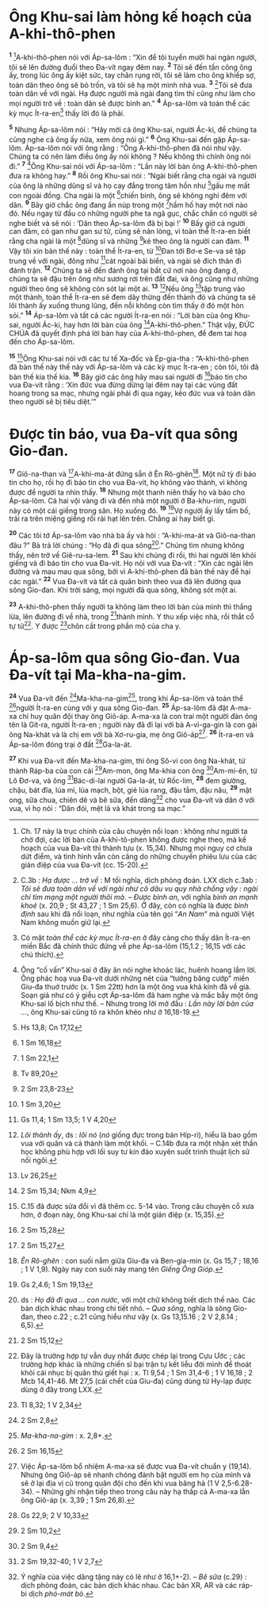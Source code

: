 # Ông Khu-sai làm hỏng kế hoạch của A-khi-thô-phen
<sup><b>1</b></sup> [^1]A-khi-thô-phen nói với Áp-sa-lôm : “Xin để tôi tuyển mười hai ngàn người, tôi sẽ lên đường đuổi theo Đa-vít ngay đêm nay. <sup><b>2</b></sup> Tôi sẽ đến tấn công ông ấy, trong lúc ông ấy kiệt sức, tay chân rụng rời, tôi sẽ làm cho ông khiếp sợ, toàn dân theo ông sẽ bỏ trốn, và tôi sẽ hạ một mình nhà vua. <sup><b>3</b></sup> [^2]Tôi sẽ đưa toàn dân về với ngài. Hạ được người mà ngài đang tìm thì cũng như làm cho mọi người trở về : toàn dân sẽ được bình an.” <sup><b>4</b></sup> Áp-sa-lôm và toàn thể các kỳ mục Ít-ra-en[^3] thấy lời đó là phải.

<sup><b>5</b></sup> Nhưng Áp-sa-lôm nói : “Hãy mời cả ông Khu-sai, người Ác-ki, để chúng ta cũng nghe cả ông ấy nữa, xem ông nói gì.” <sup><b>6</b></sup> Ông Khu-sai đến gặp Áp-sa-lôm. Áp-sa-lôm nói với ông rằng : “Ông A-khi-thô-phen đã nói như vậy. Chúng ta có nên làm điều ông ấy nói không ? Nếu không thì chính ông nói đi.” <sup><b>7</b></sup> [^4]Ông Khu-sai nói với Áp-sa-lôm : “Lần này lời bàn ông A-khi-thô-phen đưa ra không hay.” <sup><b>8</b></sup> Rồi ông Khu-sai nói : “Ngài biết rằng cha ngài và người của ông là những dũng sĩ và họ cay đắng trong tâm hồn như [^1*]gấu mẹ mất con ngoài đồng. Cha ngài là một [^2*]chiến binh, ông sẽ không nghỉ đêm với dân. <sup><b>9</b></sup> Bây giờ chắc ông đang ẩn núp trong một [^3*]hầm hố hay một nơi nào đó. Nếu ngay từ đầu có những người phe ta ngã gục, chắc chắn có người sẽ nghe biết và sẽ nói : ‘Dân theo Áp-sa-lôm đã bị bại !’ <sup><b>10</b></sup> Bấy giờ cả người can đảm, có gan như gan sư tử, cũng sẽ nản lòng, vì toàn thể Ít-ra-en biết rằng cha ngài là một [^4*]dũng sĩ và những [^5*]kẻ theo ông là người can đảm. <sup><b>11</b></sup> Vậy tôi xin bàn thế này : toàn thể Ít-ra-en, từ [^6*]Đan tới Bơ-e Se-va sẽ tập trung về với ngài, đông như [^7*]cát ngoài bãi biển, và ngài sẽ đích thân đi đánh trận. <sup><b>12</b></sup> Chúng ta sẽ đến đánh ông tại bất cứ nơi nào ông đang ở, chúng ta sẽ đậu trên ông như sương rơi trên đất đai, và ông cũng như những người theo ông sẽ không còn sót lại một ai. <sup><b>13</b></sup> [^5]Nếu ông [^8*]tập trung vào một thành, toàn thể Ít-ra-en sẽ đem dây thừng đến thành đó và chúng ta sẽ lôi thành ấy xuống thung lũng, đến nỗi không còn tìm thấy ở đó một hòn sỏi.” <sup><b>14</b></sup> Áp-sa-lôm và tất cả các người Ít-ra-en nói : “Lời bàn của ông Khu-sai, người Ác-ki, hay hơn lời bàn của ông [^9*]A-khi-thô-phen.” Thật vậy, ĐỨC CHÚA đã quyết định phá lời bàn hay của A-khi-thô-phen, để đem tai hoạ đến cho Áp-sa-lôm.

<sup><b>15</b></sup> [^6]Ông Khu-sai nói với các tư tế Xa-đốc và Ép-gia-tha : “A-khi-thô-phen đã bàn thế này thế này với Áp-sa-lôm và các kỳ mục Ít-ra-en ; còn tôi, tôi đã bàn thế kia thế kia. <sup><b>16</b></sup> Bây giờ các ông hãy mau sai người đi [^10*]báo tin cho vua Đa-vít rằng : ‘Xin đức vua đừng dừng lại đêm nay tại các vùng đất hoang trong sa mạc, nhưng ngài phải đi qua ngay, kẻo đức vua và toàn dân theo người sẽ bị tiêu diệt.’”

# Được tin báo, vua Đa-vít qua sông Gio-đan.
<sup><b>17</b></sup> Giô-na-than và [^11*]A-khi-ma-át đứng sẵn ở Ên Rô-ghên[^7]. Một nữ tỳ đi báo tin cho họ, rồi họ đi báo tin cho vua Đa-vít, họ không vào thành, vì không được để người ta nhìn thấy. <sup><b>18</b></sup> Nhưng một thanh niên thấy họ và báo cho Áp-sa-lôm. Cả hai vội vàng đi và đến nhà một người ở Ba-khu-rim, người này có một cái giếng trong sân. Họ xuống đó. <sup><b>19</b></sup> [^12*]Vợ người ấy lấy tấm bố, trải ra trên miệng giếng rồi rải hạt lên trên. Chẳng ai hay biết gì.

<sup><b>20</b></sup> Các tôi tớ Áp-sa-lôm vào nhà bà ấy và hỏi : “A-khi-ma-át và Giô-na-than đâu ?” Bà trả lời chúng : “Họ đã đi qua sông[^8].” Chúng tìm nhưng không thấy, nên trở về Giê-ru-sa-lem. <sup><b>21</b></sup> Sau khi chúng đi rồi, thì hai người lên khỏi giếng và đi báo tin cho vua Đa-vít. Họ nói với vua Đa-vít : “Xin các ngài lên đường và mau mau qua sông, bởi vì A-khi-thô-phen đã bàn thế này để hại các ngài.” <sup><b>22</b></sup> Vua Đa-vít và tất cả quân binh theo vua đã lên đường qua sông Gio-đan. Khi trời sáng, mọi người đã qua sông, không sót một ai.

<sup><b>23</b></sup> A-khi-thô-phen thấy người ta không làm theo lời bàn của mình thì thắng lừa, lên đường đi về nhà, trong [^13*]thành mình. Y thu xếp việc nhà, rồi thắt cổ tự tử[^9]. Y được [^14*]chôn cất trong phần mộ của cha y.

# Áp-sa-lôm qua sông Gio-đan. Vua Đa-vít tại Ma-kha-na-gim.
<sup><b>24</b></sup> Vua Đa-vít đến [^15*]Ma-kha-na-gim[^10], trong khi Áp-sa-lôm và toàn thể [^16*]người Ít-ra-en cùng với y qua sông Gio-đan. <sup><b>25</b></sup> Áp-sa-lôm đã đặt A-ma-xa chỉ huy quân đội thay ông Giô-áp. A-ma-xa là con trai một người đàn ông tên là Gít-ra, người Ít-ra-en ; người này đã đi lại với bà A-vi-ga-gin là con gái ông Na-khát và là chị em với bà Xơ-ru-gia, mẹ ông Giô-áp[^11]. <sup><b>26</b></sup> Ít-ra-en và Áp-sa-lôm đóng trại ở đất [^17*]Ga-la-át.

<sup><b>27</b></sup> Khi vua Đa-vít đến Ma-kha-na-gim, thì ông Sô-vi con ông Na-khát, từ thành Ráp-ba của con cái [^18*]Am-mon, ông Ma-khia con ông [^19*]Am-mi-ên, từ Lô Đơ-va, và ông [^20*]Bác-di-lai người Ga-la-át, từ Rốc-lim, <sup><b>28</b></sup> đem giường, chậu, bát đĩa, lúa mì, lúa mạch, bột, gié lúa rang, đậu tằm, đậu nâu, <sup><b>29</b></sup> mật ong, sữa chua, chiên dê và bê sữa, đến dâng[^12] cho vua Đa-vít và dân ở với vua, vì họ nói : “Dân đói, mệt lả và khát trong sa mạc.”

[^1]: Ch. 17 này là trục chính của câu chuyện nổi loạn : không như người ta chờ đợi, các lời bàn của A-khi-tô-phen không được nghe theo, mà kế hoạch của vua Đa-vít thì thành tựu (x. 15,34). Nhưng mọi nguy cơ chưa dứt điểm, và tình hình vẫn còn căng do những chuyến phiêu lưu của các gián điệp của vua Đa-vít (cc. 15-20).
[^2]: C.3b : <i>Hạ được ... trở về</i> : M tối nghĩa, dịch phỏng đoán. LXX dịch c.3ab : <i>Tôi sẽ đưa toàn dân về với ngài như cô dâu vu quy nhà chồng vậy : ngài chỉ tìm mạng một người thôi mà</i>. – <i>Được bình an</i>, với nghĩa <i>bình an mạnh khoẻ</i> (x. 20,9 ; St 43,27 ; 1 Sm 25,6). Ở đây, còn có nghĩa là được <i>bình định</i> sau khi đã nổi loạn, như nghĩa của tên gọi “<i>An Nam</i>“ mà người Việt Nam không muốn giữ lại.
[^3]: Có mặt <i>toàn thể các kỳ mục Ít-ra-en</i> ở đây càng cho thấy dân Ít-ra-en miền Bắc đã chính thức đứng về phe Áp-sa-lôm (15,1.2 ; 16,15 với các chú thích).
[^4]: Ông “cố vấn” Khu-sai ở đây ăn nói nghe khoác lác, huênh hoang lắm lời. Ông phác hoạ vua Đa-vít dưới những nét của “tướng băng cướp” miền Giu-đa thuở trước (x. 1 Sm 22tt) hơn là một ông vua khả kính đã về già. Soạn giả như có ý giễu cợt Áp-sa-lôm đã ham nghe và mắc bẫy một ông Khu-sai lố bịch như thế. – Nhưng trong lời mở đầu : <i>Lần này lời bàn của ...</i>, ông Khu-sai cũng tỏ ra khôn khéo như ở 16,18-19.
[^5]: <i>Lôi thành ấy</i>, ds : <i>lôi nó</i> (<i>nó</i> giống đực trong bản Híp-ri), hiểu là bao gồm vua với quân và cả thành làm một khối. – C.14b đưa ra một nhận xét thần học không phù hợp với lối suy tư kín đáo xuyên suốt trình thuật lịch sử nối ngôi.
[^6]: C.15 đã được sửa đổi vì đã thêm cc. 5-14 vào. Trong câu chuyện cổ xưa hơn, ở đoạn này, ông Khu-sai chỉ là một gián điệp (x. 15,35).
[^7]: <i>Ên Rô-ghên</i> : con suối nằm giữa Giu-đa và Ben-gia-min (x. Gs 15,7 ; 18,16 ; 1 V 1,9). Ngày nay con suối này mang tên <i>Giếng Ông Gióp</i>.
[^8]: ds : <i>Họ đã đi qua ... con nước</i>, với một chữ không biết dịch thế nào. Các bản dịch khác nhau trong chi tiết nhỏ. – <i>Qua sông</i>, nghĩa là sông Gio-đan, theo c.22 ; c.21 cũng hiểu như vậy (x. Gs 13,15.16 ; 2 V 2,8.14 ; 6,5).
[^9]: Đây là trường hợp tự vẫn duy nhất được chép lại trong Cựu Ước ; các trường hợp khác là những chiến sĩ bại trận tự kết liễu đời mình để thoát khỏi cái nhục bị quân thù giết hại : x. Tl 9,54 ; 1 Sm 31,4-6 ; 1 V 16,18 ; 2 Mcb 14,41-46. Mt 27,5 (cái chết của Giu-đa) cũng dùng từ Hy-lạp được dùng ở đây trong LXX.
[^10]: <i>Ma-kha-na-gim</i> : x. 2,8+.
[^11]: Việc Áp-sa-lôm bổ nhiệm A-ma-xa sẽ được vua Đa-vít chuẩn y (19,14). Nhưng ông Giô-áp sẽ nhanh chóng đánh bật người em họ của mình và sẽ ở lại địa vị cũ trong quân đội cho đến khi vua băng hà (1 V 2,5-6.28-34). – Những ghi nhận tiếp theo trong câu này hạ thấp cả A-ma-xa lẫn ông Giô-áp (x. 3,39 ; 1 Sm 26,8).
[^12]: Ý nghĩa của việc dâng tặng này có lẽ như ở 16,1+-2). – <i>Bê sữa</i> (c.29) : dịch phỏng đoán, các bản dịch khác nhau. Các bản XR, AR và các ráp-bi dịch <i>phó-mát bò</i>.
[^1*]: Hs 13,8; Cn 17,12
[^2*]: 1 Sm 16,18
[^3*]: 1 Sm 22,1
[^4*]: Tv 89,20
[^5*]: 2 Sm 23,8-23
[^6*]: 1 Sm 3,20
[^7*]: Gs 11,4; 1 Sm 13,5; 1 V 4,20
[^8*]: Lv 26,25
[^9*]: 2 Sm 15,34; Nkm 4,9
[^10*]: 2 Sm 15,28
[^11*]: 2 Sm 15,27
[^12*]: Gs 2,4.6; 1 Sm 19,13
[^13*]: 2 Sm 15,12
[^14*]: Tl 8,32; 1 V 2,34
[^15*]: 2 Sm 2,8
[^16*]: 2 Sm 16,15
[^17*]: Gs 22,9; 2 V 10,33
[^18*]: 2 Sm 10,2
[^19*]: 2 Sm 9,4
[^20*]: 2 Sm 19,32-40; 1 V 2,7
